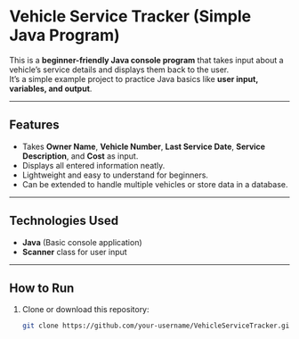# Vehicle Service Tracker (Simple Java Program)

This is a **beginner-friendly Java console program** that takes input about a vehicle’s service details and displays them back to the user.  
It’s a simple example project to practice Java basics like **user input, variables, and output**.

---

## Features
- Takes **Owner Name**, **Vehicle Number**, **Last Service Date**, **Service Description**, and **Cost** as input.
- Displays all entered information neatly.
- Lightweight and easy to understand for beginners.
- Can be extended to handle multiple vehicles or store data in a database.

---

## Technologies Used
- **Java** (Basic console application)
- **Scanner** class for user input

---

## How to Run

1. Clone or download this repository:
   ```bash
   git clone https://github.com/your-username/VehicleServiceTracker.git
